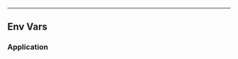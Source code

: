 <!-- Space: Projects -->
<!-- Parent: ZshK9s -->
<!-- Title: EnvVars ZshK9s -->
<!-- Label: ZshK9s -->
<!-- Label: Project -->
<!-- Label: EnvVars -->
<!-- Include: disclaimer.md -->
<!-- Include: ac:toc -->

---

## Env Vars

### Application
